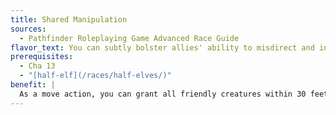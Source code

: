 ```yaml
---
title: Shared Manipulation
sources:
  - Pathfinder Roleplaying Game Advanced Race Guide
flavor_text: You can subtly bolster allies' ability to misdirect and infuriate their enemies.
prerequisites:
  - Cha 13
  - "[half-elf](/races/half-elves/)"
benefit: |
  As a move action, you can grant all friendly creatures within 30 feet who can see or hear you a +2 bonus on Bluff or [Intimidate](/skills/intimidate/) checks (choose which skill to affect each time you use this ability) for a number of rounds equal to your Charisma modifier (minimum 1 round).
---
```


